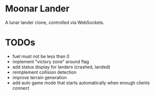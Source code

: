 # Moonar Lander

A lunar lander clone, controlled via WebSockets.

# TODOs

* fuel must not be less than 0
* implement "victory zone" around flag
* add status display for landers (crashed, landed)
* reimplement collision detection
* improve terrain generation
* add auto game mode that starts automatically when enough clients connect